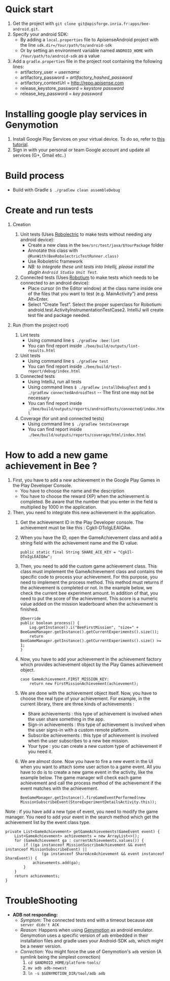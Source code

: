 # Quick start

1. Get the project with ```git clone git@apisforge.inria.fr:apps/bee-android.git```.
2. Specify your android SDK: 
    * By adding a ```local.properties``` file to ApisenseAndroid project with the line ```sdk.dir=/Your/path/to/android-sdk```
    * Or by setting an environment variable named ```ANDROID_HOME``` with ```/Your/path/to/android-sdk``` as a value
3. Add a ```gradle.properties``` file in the project root containing the following lines:
    * artifactory_user = *username*
    * artifactory_password = *artifactory_hashed_password*
    * artifactory_contextUrl = http://repo.apisense.com
    * release_keystore_password = *keystore password*
    * release_key_password = *key password*


# Installing google play services in Genymotion
1. Install Google Play Services on your virtual device. To do so, refer to [this tutorial](http://stackoverflow.com/a/20137324/3472838).
2. Sign in with your personal or team Google account and update all services (G+, Gmail etc..)

# Build process

* Build with Gradle ```$ ./gradlew clean assembleDebug```

# Create and run tests

1. Creation
    1. Unit tests (Uses [Robolectric](http://robolectric.org/) to make tests without needing any android device):
        * Create a new class in the ```bee/src/test/java/$YourPackage``` folder
        * Annotate this class with ```@RunWith(BeeRobolectricTestRunner.class)```
        * Use Roboletric framework
        * _NB: to integrate these unit tests into Intellij, please install the plugin ```Android Studio Unit Test```._
    2. Connected tests (Uses [Robotium](https://code.google.com/p/robotium/) to make tests which needs to be connected to an android device):
        * Place cursor (in the Editor window) at the class name inside one of the files that you want to test (e.g. MainActivity”) and press Alt+Enter.
        * Select “Create Test”. Select the proper superclass for Robotium: android.test.ActivityInstrumentationTestCase2. IntelliJ will create test file and package needed.

2. Run (from the project root)
    1. Lint tests
        * Using command line ```$ ./gradlew :bee:lint```
        * You can find report inside ```./bee/build/outputs/lint-results.html```
    2. Unit tests
        * Using command line ```$ ./gradlew test```
        * You can find report inside ```./bee/build/test-report/debug/index.html```
    3. Connected tests
        * Using IntelliJ, run all tests
        * Using command lines ```$ ./gradlew installDebugTest``` and ```$ ./gradlew connectedAndroidTest``` -- The first one may not be necessary
        * You can find report inside ```./bee/build/outputs/reports/androidTests/connected/index.html```
    4. Coverage (for unit and connected tests)
        * Using command line ```$ ./gradlew testsCoverage```
        * You can find report inside ```./bee/build/outputs/reports/coverage/html/index.html```


# How to add a new game achievement in Bee ?

1. First, you have to add a new achievement in the Google Play Games in the Play Developer Console.
    * You have to choose the name and the description
    * You have to choose the reward (XP) when the achievement is completed. Be aware that the number that you enter in the field is multiplied by 1000 in the application.
2. Then, you need to integrate this new achievement in the application.
    1. Get the achievement ID in the Play Developer console. The achievement must be like this : CgkIl-DToIgLEAIQAw.
    2. When you have the ID, open the GameAchievement class and add a string field with the achievement name and the ID value.

        ```
        public static final String SHARE_ACE_KEY = "CgkIl-DToIgLEAIQAw";
        ```

    3. Then, you need to add the custom game achievement class.
    This class must implement the GameAchievement class and contains the specific code to process your achievement.
    For this purpose, you need to implement the process method. This method must returns if the achievement is completed or not.
    In the example below, we check the current bee experiment amount. In addition of that, you need to put the score of the achievement.
    This score is a numeric value added on the mission leaderboard when the achievement is finished.

        ```
        @Override
        public boolean process() {
            Log.getInstance().i("BeeFirstMission", "size=" + BeeGameManager.getInstance().getCurrentExperiments().size());
            return BeeGameManager.getInstance().getCurrentExperiments().size() >= 1;
        }
        ```

    4. Now, you have to add your achievement in the achievement factory which provides achievement object by the Play Games achievement object.

        ```
        case GameAchievement.FIRST_MISSION_KEY:
            return new FirstMissionAchievement(achievement);
        ```

    5. We are done with the achievement object itself. Now, you have to choose the real type of your achievement.
       For example, in the current library, there are three kinds of achievements :
        * Share achievements : this type of achievement is involved when the user share something in the app.
        * Sign-in achievements : this type of achievement is involved when the user signs-in with a custom remote platform.
        * Subscribe achievements : this type of achievement is involved when the user subscribes to a new bee mission.
        * Your type : you can create a new custom type of achievement if you need it.
    6. We are almost done. Now you have to fire a new event in the UI when you want to attach some user action to a game event.
    All you have to do is to create a new game event in the activity, like the example below.
    The game manager will check each game achievement and call the process method of the achievement if the event matches with the achievement.

        ```
        BeeGameManager.getInstance().fireGameEventPerformed(new MissionSubscribeEvent(StoreExperimentDetailsActivity.this));
        ```

Note : if you have add a new type of event, you need to modify the game manager. You need to add your event in the search method which get the achievement list by the event class type.

```
private List<GameAchievement> getGameAchievements(GameEvent event) {
    List<GameAchievement> achievements = new ArrayList<>();
    for (GameAchievement ga : currentAchievements.values()) {
        if ((ga instanceof MissionSuscribeAchievement && event instanceof MissionSubscribeEvent) ||
                (ga instanceof ShareAceAchievement && event instanceof ShareEvent)) {
            achievements.add(ga);
        }
    }
    return achievements;
}
```

# TroubleShooting

- __ADB not responding:__
    - *Symptom:*  The connected tests end with a timeout because ```ADB server didn't ACK```
    - *Reason:* Happens when using [Genymotion](http://www.genymotion.com/) as android emulator.
    Genymotion uses a specific version of ```adb``` embedded in their installation files and gradle uses your Android-SDK ```adb```, which might be a newer version.
    - *Correction:* You might force the use of Genymotion's ```adb``` version (A symlink being the simplest correction)
        1. `cd $ANDROID_HOME/platform-tools/`
        2. `mv adb adb-newest`
        3. `ln -s $GENYMOTION_DIR/tool/adb adb`
